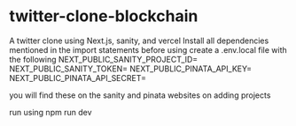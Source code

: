 # twitter-clone-blockchain
A twitter clone using Next.js, sanity, and vercel
Install all dependencies mentioned in the import statements before using
create a .env.local file with the following
  NEXT_PUBLIC_SANITY_PROJECT_ID=
  NEXT_PUBLIC_SANITY_TOKEN=
  NEXT_PUBLIC_PINATA_API_KEY=
  NEXT_PUBLIC_PINATA_API_SECRET=

you will find these on the sanity and pinata websites on adding projects


run using npm run dev
